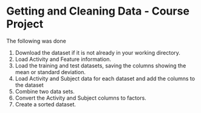 # Getting and Cleaning Data - Course Project
The following was done

1. Download the dataset if it is not already in your working directory.
2. Load Activity and Feature information.
3. Load the training and test datasets, saving the columns showing the mean or standard deviation.
4. Load Activity and Subject data for each dataset and add the columns to the dataset
5. Combine two data sets.
6. Convert the Activity and Subject columns to factors.
7. Create a sorted dataset.
